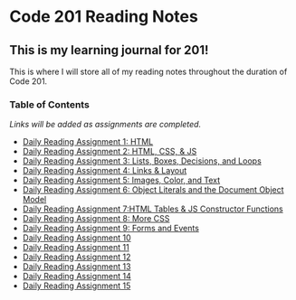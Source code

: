 # Code 201 Reading Notes
## This is my learning journal for 201!
This is where I will store all of my reading notes throughout the duration of Code 201. 


### Table of Contents
*Links will be added as assignments are completed.*
- [Daily Reading Assignment 1: HTML](class-01.md)
- [Daily Reading Assignment 2: HTML, CSS, & JS](class-02.md)
- [Daily Reading Assignment 3: Lists, Boxes, Decisions, and Loops](class-03.md)
- [Daily Reading Assignment 4: Links & Layout](class-04.md)
- [Daily Reading Assignment 5: Images, Color, and Text](class-05.md)
- [Daily Reading Assignment 6: Object Literals and the Document Object Model](class-06.md)
- [Daily Reading Assignment 7:HTML Tables & JS Constructor Functions](class-07.md)
- [Daily Reading Assignment 8: More CSS](class-08.md)
- [Daily Reading Assignment 9: Forms and Events](class-09.md)
- [Daily Reading Assignment 10](class-10.md)
- [Daily Reading Assignment 11](class-11.md)
- [Daily Reading Assignment 12](class-12.md)
- [Daily Reading Assignment 13](class-13.md)
- [Daily Reading Assignment 14](class-14.md)
- [Daily Reading Assignment 15](class-15.md)
